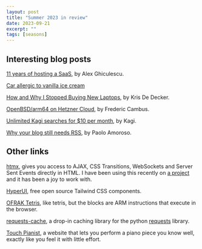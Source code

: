 ```yaml
---
layout: post
title: "Summer 2023 in review"
date: 2023-09-21
excerpt: ""
tags: [seasons]
---
```



## Interesting blog posts

[11 years of hosting a SaaS](https://ghiculescu.substack.com/p/11-years-of-hosting-a-saas), by Alex Ghiculescu.

[Car allergic to vanilla ice cream](https://www.cs.cmu.edu/~wkw/humour/carproblems.txt)

[How and Why I Stopped Buying New Laptops](https://solar.lowtechmagazine.com/2020/12/how-and-why-i-stopped-buying-new-laptops/), by Kris De Decker.

[OpenBSD/arm64 on Hetzner Cloud](https://www.cambus.net/openbsd-arm64-on-hetzner-cloud/), by Frederic Cambus.

[Unlimited Kagi searches for $10 per month](https://blog.kagi.com/unlimited-searches-for-10), by Kagi.

[Why your blog still needs RSS](https://journal.paoloamoroso.com/why-your-blog-still-needs-rss), by Paolo Amoroso.

## Other links

[htmx](https://htmx.org/), gives you access to AJAX, CSS Transitions, WebSockets and Server Sent Events directly in HTML. I have been using this recently on [a project](https://github.com/FuzzyGrim/Yamtrack) and it has been a joy to work with.

[HyperUI](https://www.hyperui.dev/), free open source Tailwind CSS components.

[OFRAK Tetris](https://ofrak.com/tetris/), like tetris, but the blocks are ARM instructions that execute in the browser.

[requests-cache](https://github.com/requests-cache/requests-cache), a drop-in caching library for the python [requests](https://requests.readthedocs.io/en/latest/) library.

[Touch Pianist](https://touchpianist.com/), a website that lets you perform a piano piece you know well, exactly like you feel it with little effort.